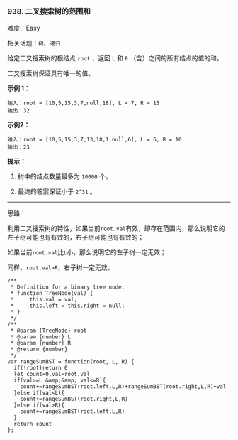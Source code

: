 ### 938. 二叉搜索树的范围和

难度：Easy

相关话题：`树`、`递归`

给定二叉搜索树的根结点 `root` ，返回  `L`  和  `R` （含）之间的所有结点的值的和。



二叉搜索树保证具有唯一的值。







**示例 1：** 



```
输入：root = [10,5,15,3,7,null,18], L = 7, R = 15
输出：32
```


**示例2：** 



```
输入：root = [10,5,15,3,7,13,18,1,null,6], L = 6, R = 10
输出：23
```






**提示：** 




1. 树中的结点数量最多为 `10000` 个。

2. 最终的答案保证小于 `2^31` 。






-----

思路：

利用二叉搜索树的特性，如果当前`root.val`有效，即存在范围内，那么说明它的左子树可能也有有效的，右子树可能也有有效的；

如果当前`root.val`比`L`小，那么说明它的左子树一定无效；

同样，`root.val>R`，右子树一定无效。

```
/**
 * Definition for a binary tree node.
 * function TreeNode(val) {
 *     this.val = val;
 *     this.left = this.right = null;
 * }
 */
/**
 * @param {TreeNode} root
 * @param {number} L
 * @param {number} R
 * @return {number}
 */
var rangeSumBST = function(root, L, R) {
  if(!root)return 0
  let count=0,val=root.val
  if(val>=L &amp;&amp; val<=R){
    count+=rangeSumBST(root.left,L,R)+rangeSumBST(root.right,L,R)+val
  }else if(val<L){
    count+=rangeSumBST(root.right,L,R)
  }else if(val>R){
    count+=rangeSumBST(root.left,L,R)
  }
  return count
};
```

